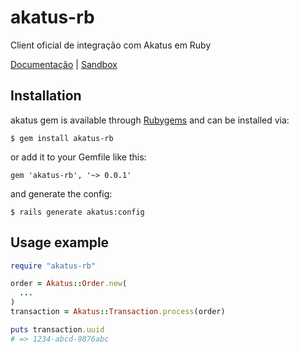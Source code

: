 # akatus-rb

Client oficial de integração com Akatus em Ruby

[Documentação](https://connect.akatus.com) | [Sandbox](https://sandbox.akatus.com)


## Installation

akatus gem is available through [Rubygems](http://rubygems.org/gems/akatus-rb) and can be installed via:

```
$ gem install akatus-rb
```

or add it to your Gemfile like this:

```
gem 'akatus-rb', '~> 0.0.1'
```

and generate the config:

```
$ rails generate akatus:config
```

## Usage example


``` ruby
require "akatus-rb"

order = Akatus::Order.new(
  ...
)
transaction = Akatus::Transaction.process(order)

puts transaction.uuid 
# => 1234-abcd-9876abc

```
